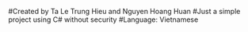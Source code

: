 #Created by Ta Le Trung Hieu and Nguyen Hoang Huan
#Just a simple project using C# without security
#Language: Vietnamese
